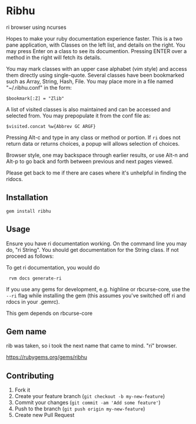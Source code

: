 # Ribhu

ri browser using ncurses

Hopes to make your ruby documentation experience faster. This is a two pane application, with
Classes on the left list, and details on the right.
You may press Enter on a class to see its documention. Pressing ENTER over a method in the right will
fetch its details.

You may mark classes with an upper case alphabet (vim style) and access them directly using single-quote.
Several classes have been bookmarked such as Array, String, Hash, File. You may place more in a file named "~/.ribhu.conf" in the form:

    $bookmark[:Z] = "Zlib"

A list of visited classes is also maintained and can be accessed and selected from. You may prepopulate it
from the conf file as:

    $visited.concat %w{Abbrev GC ARGF}

Pressing Alt-c and type in any class or method or portion. If `ri` does not return data or returns
choices, a popup will allows selection of choices.

Browser style, one may backspace through earlier results, or use Alt-n and Alt-p  to go back and forth
between previous and next pages viewed.

Please get back to me if there are cases where it's unhelpful in finding the ridocs.

## Installation

    gem install ribhu

## Usage

Ensure you have ri documentation working. On the command line you may do, "ri String". You should get documentation for the String class. If not proceed as follows:

To get ri documentation, you would do 

     rvm docs generate-ri

If you use any gems for development, e.g. highline or rbcurse-core, use the `--ri` flag while installing the gem (this assumes you've switched off ri and rdocs in your .gemrc).

This gem depends on rbcurse-core

## Gem name

   rib was taken, so i took the next name that came to mind. "ri" browser.

   https://rubygems.org/gems/ribhu

## Contributing

1. Fork it
2. Create your feature branch (`git checkout -b my-new-feature`)
3. Commit your changes (`git commit -am 'Add some feature'`)
4. Push to the branch (`git push origin my-new-feature`)
5. Create new Pull Request
